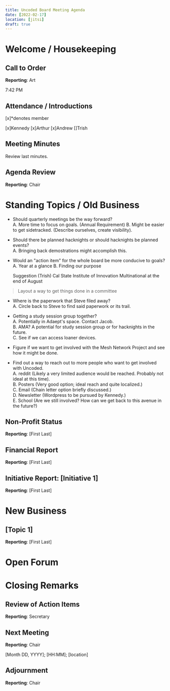 ```yaml
---
title: Uncoded Board Meeting Agenda
date: [2022-02-17]
location: [jitsi]
draft: true
---
```

# Welcome / Housekeeping

## Call to Order

**Reporting**: Art

7:42 PM

## Attendance / Introductions

[x]*denotes member

[x]Kennedy
[x]Arthur
[x]Andrew
[]Trish

## Meeting Minutes

Review last minutes.

## Agenda Review

**Reporting**: Chair

# Standing Topics / Old Business
 
- Should quarterly meetings be the way forward?  
    A. More time to focus on goals.  (Annual Requirement)
    B. Might be easier to get sidetracked. (Describe ourselves, create visibility).
- Should there be planned hacknights or should hacknights be planned events?  
    A. Bringing back demostrations might accomplish this.  
- Would an "action item" for the whole board be more conducive to goals?  
    A. Year at a glance
    B. Finding our purpose

    Suggestion (Trish) Cal State Institute of Innovation
    Multinational at the end of August

> Layout a way to get things done in a committee  
- Where is the paperwork that Steve filed away?  
    A. Circle back to Steve to find said paperwork or its trail.  
- Getting a study session group together?  
    A. Potentially in Adaept's space. Contact Jacob.  
    B. AMA? A potential for study session group or for hacknights in the future.  
    C. See if we can access loaner devices.  

- Figure if we want to get involved with the Mesh Network Project and see how it might be done.
- Find out a way to reach out to more people who want to get involved with Uncoded.  
    A. reddit (Likely a very limited audience would be reached. Probably not ideal at this time).  
    B. Posters (Very good option; ideal reach and quite localized.)   
    C. Email (Chain letter option briefly discussed.)  
    D. Newsletter (Wordpress to be pursued by Kennedy.)  
    E. School (Are we still involved? How can we get back to this avenue in the future?)  

## Non-Profit Status

**Reporting**: [First Last]

## Financial Report

**Reporting**: [First Last]

## Initiative Report: [Initiative 1]

**Reporting**: [First Last]

# New Business

## [Topic 1]

**Reporting**: [First Last]

# Open Forum

# Closing Remarks

## Review of Action Items

**Reporting**: Secretary

## Next Meeting

**Reporting**: Chair

[Month DD, YYYY]; [HH:MM]; [location]

## Adjournment

**Reporting**: Chair



